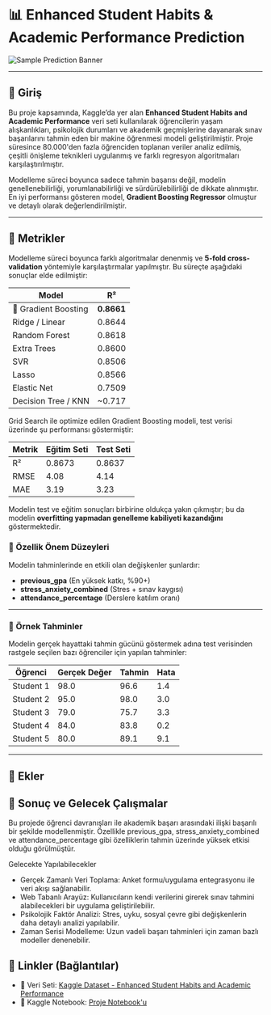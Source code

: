 # 📊 Enhanced Student Habits & Academic Performance Prediction

![Sample Prediction Banner](https://github.com/user-attachments/assets/0f0cc382-1351-49b4-957a-bdf9622e3bbf)

---

## 🔰 Giriş

Bu proje kapsamında, Kaggle’da yer alan **Enhanced Student Habits and Academic Performance** veri seti kullanılarak öğrencilerin yaşam alışkanlıkları, psikolojik durumları ve akademik geçmişlerine dayanarak sınav başarılarını tahmin eden bir makine öğrenmesi modeli geliştirilmiştir. Proje süresince 80.000'den fazla öğrenciden toplanan veriler analiz edilmiş, çeşitli önişleme teknikleri uygulanmış ve farklı regresyon algoritmaları karşılaştırılmıştır.

Modelleme süreci boyunca sadece tahmin başarısı değil, modelin genellenebilirliği, yorumlanabilirliği ve sürdürülebilirliği de dikkate alınmıştır. En iyi performansı gösteren model, **Gradient Boosting Regressor** olmuştur ve detaylı olarak değerlendirilmiştir.

---

## 📏 Metrikler

Modelleme süreci boyunca farklı algoritmalar denenmiş ve **5-fold cross-validation** yöntemiyle karşılaştırmalar yapılmıştır. Bu süreçte aşağıdaki sonuçlar elde edilmiştir:

| Model               | R² |
|---------------------|----|
| 🌟 Gradient Boosting| **0.8661** |
| Ridge / Linear      | 0.8644 |
| Random Forest       | 0.8618 |
| Extra Trees         | 0.8600 |
| SVR                 | 0.8506 |
| Lasso               | 0.8566 |
| Elastic Net         | 0.7509 |
| Decision Tree / KNN | ~0.717 |

Grid Search ile optimize edilen Gradient Boosting modeli, test verisi üzerinde şu performansı göstermiştir:

| Metrik      | Eğitim Seti | Test Seti |
|-------------|-------------|-----------|
| R²          | 0.8673      | 0.8637    |
| RMSE        | 4.08        | 4.14      |
| MAE         | 3.19        | 3.23      |

Modelin test ve eğitim sonuçları birbirine oldukça yakın çıkmıştır; bu da modelin **overfitting yapmadan genelleme kabiliyeti kazandığını** göstermektedir.

### 🔬 Özellik Önem Düzeyleri

Modelin tahminlerinde en etkili olan değişkenler şunlardır:

- **previous_gpa** (En yüksek katkı, %90+)
- **stress_anxiety_combined** (Stres + sınav kaygısı)
- **attendance_percentage** (Derslere katılım oranı)

---

### 🎯 Örnek Tahminler

Modelin gerçek hayattaki tahmin gücünü göstermek adına test verisinden rastgele seçilen bazı öğrenciler için yapılan tahminler:

| Öğrenci | Gerçek Değer | Tahmin | Hata |
|---------|--------------|--------|------|
| Student 1 | 98.0 | 96.6 | 1.4 |
| Student 2 | 95.0 | 98.0 | 3.0 |
| Student 3 | 79.0 | 75.7 | 3.3 |
| Student 4 | 84.0 | 83.8 | 0.2 |
| Student 5 | 80.0 | 89.1 | 9.1 |

---

## 🧩 Ekler


## 🚀 Sonuç ve Gelecek Çalışmalar

Bu projede öğrenci davranışları ile akademik başarı arasındaki ilişki başarılı bir şekilde modellenmiştir. Özellikle previous_gpa, stress_anxiety_combined ve attendance_percentage gibi özelliklerin tahmin üzerinde yüksek etkisi olduğu görülmüştür.   

Gelecekte Yapılabilecekler
- Gerçek Zamanlı Veri Toplama: Anket formu/uygulama entegrasyonu ile veri akışı sağlanabilir.
- Web Tabanlı Arayüz: Kullanıcıların kendi verilerini girerek sınav tahmini alabilecekleri bir uygulama geliştirilebilir.
- Psikolojik Faktör Analizi: Stres, uyku, sosyal çevre gibi değişkenlerin daha detaylı analizi yapılabilir.
- Zaman Serisi Modelleme: Uzun vadeli başarı tahminleri için zaman bazlı modeller denenebilir.

## 🔗 Linkler (Bağlantılar)

- 📁 Veri Seti: [Kaggle Dataset - Enhanced Student Habits and Academic Performance](https://www.kaggle.com/datasets/aryan208/student-habits-and-academic-performance-dataset)
- 📓 Kaggle Notebook: [Proje Notebook'u](https://www.kaggle.com/code/atagns/student-habits-and-academic-performance-dataset)

